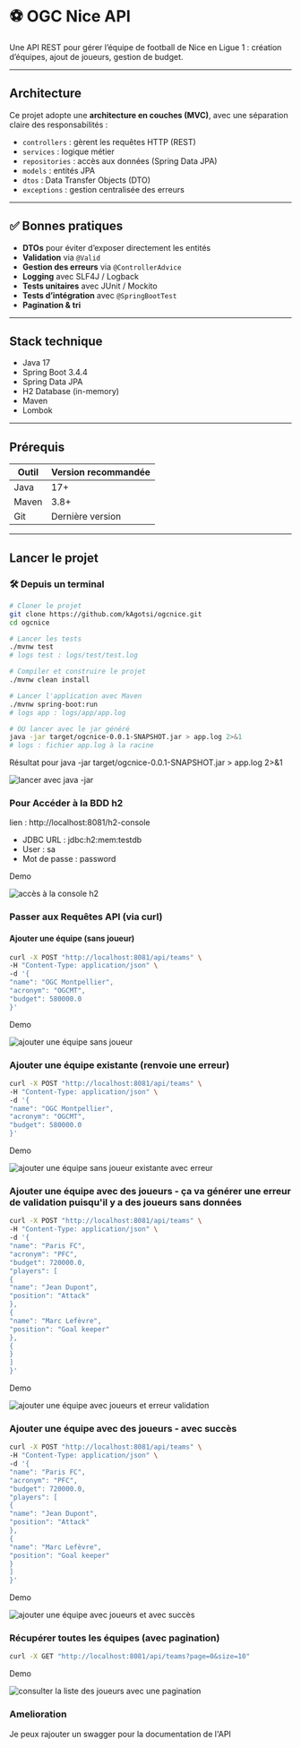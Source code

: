 # ⚽ OGC Nice API

Une API REST pour gérer l’équipe de football de Nice en Ligue 1 : création d’équipes, ajout de joueurs, gestion de budget.

---

##  Architecture

Ce projet adopte une **architecture en couches (MVC)**, avec une séparation claire des responsabilités :

- `controllers` : gèrent les requêtes HTTP (REST)
- `services` : logique métier
- `repositories` : accès aux données (Spring Data JPA)
- `models` : entités JPA
- `dtos` : Data Transfer Objects (DTO)
- `exceptions` : gestion centralisée des erreurs

---

## ✅ Bonnes pratiques

- **DTOs** pour éviter d’exposer directement les entités
- **Validation** via `@Valid`
- **Gestion des erreurs** via `@ControllerAdvice`
- **Logging** avec SLF4J / Logback
- **Tests unitaires** avec JUnit / Mockito
- **Tests d’intégration** avec `@SpringBootTest`
- **Pagination & tri**

---

##  Stack technique

- Java 17
- Spring Boot 3.4.4
- Spring Data JPA
- H2 Database (in-memory)
- Maven
- Lombok

---

##  Prérequis

| Outil  | Version recommandée |
|--------|---------------------|
| Java   | 17+                 |
| Maven  | 3.8+                |
| Git    | Dernière version    |

---

##  Lancer le projet

### 🛠 Depuis un terminal

```bash
# Cloner le projet
git clone https://github.com/kAgotsi/ogcnice.git
cd ogcnice

# Lancer les tests
./mvnw test
# logs test : logs/test/test.log

# Compiler et construire le projet
./mvnw clean install

# Lancer l'application avec Maven
./mvnw spring-boot:run
# logs app : logs/app/app.log

# OU lancer avec le jar généré
java -jar target/ogcnice-0.0.1-SNAPSHOT.jar > app.log 2>&1
# logs : fichier app.log à la racine
```
Résultat pour java -jar target/ogcnice-0.0.1-SNAPSHOT.jar > app.log 2>&1

![lancer avec java -jar](./demogifs/launchwithjava.gif)

### Pour Accéder à la BDD h2
lien : http://localhost:8081/h2-console

- JDBC URL : jdbc:h2:mem:testdb
- User : sa
- Mot de passe : password

Demo

![accès à la console h2](./demogifs/h2console.gif)

### Passer aux Requêtes API (via curl)


#### Ajouter une équipe (sans joueur)
```bash
curl -X POST "http://localhost:8081/api/teams" \
-H "Content-Type: application/json" \
-d '{
"name": "OGC Montpellier",
"acronym": "OGCMT",
"budget": 580000.0
}'
```
Demo

![ajouter une équipe sans joueur](./demogifs/addteam.gif)

### Ajouter une équipe existante (renvoie une erreur)
```bash
curl -X POST "http://localhost:8081/api/teams" \
-H "Content-Type: application/json" \
-d '{
"name": "OGC Montpellier",
"acronym": "OGCMT",
"budget": 580000.0
}'
```
Demo

![ajouter une équipe sans joueur existante avec erreur](./demogifs/addexistedteam.gif)

###  Ajouter une équipe avec des joueurs - ça va générer une erreur de validation puisqu'il y a des joueurs sans données
```bash
curl -X POST "http://localhost:8081/api/teams" \
-H "Content-Type: application/json" \
-d '{
"name": "Paris FC",
"acronym": "PFC",
"budget": 720000.0,
"players": [
{
"name": "Jean Dupont",
"position": "Attack"
},
{
"name": "Marc Lefèvre",
"position": "Goal keeper"
},
{
}
]
}'
```
Demo

![ajouter une équipe avec joueurs et erreur validation](./demogifs/addteamandplayersfailed.gif)

###  Ajouter une équipe avec des joueurs - avec succès
```bash
curl -X POST "http://localhost:8081/api/teams" \
-H "Content-Type: application/json" \
-d '{
"name": "Paris FC",
"acronym": "PFC",
"budget": 720000.0,
"players": [
{
"name": "Jean Dupont",
"position": "Attack"
},
{
"name": "Marc Lefèvre",
"position": "Goal keeper"
}
]
}'
```
Demo

![ajouter une équipe avec joueurs et avec succès](./demogifs/addteamandplayerssuccess.gif)


### Récupérer toutes les équipes (avec pagination)

```bash
curl -X GET "http://localhost:8081/api/teams?page=0&size=10"
```

Demo

![consulter la liste des joueurs avec une pagination](./demogifs/pagination.gif)



### Amelioration
Je peux rajouter un swagger pour la documentation de l'API 